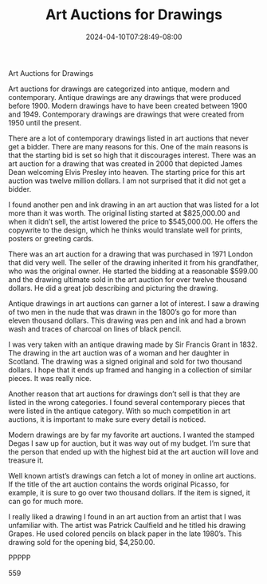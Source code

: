 ﻿---
title: "Art Auctions for Drawings"
date: 2024-04-10T07:28:49-08:00
description: "Art Auctions Tips for Web Success"
featured_image: "/images/Art Auctions.jpg"
tags: ["Art Auctions"]
---

Art Auctions for Drawings

Art auctions for drawings are categorized into antique, modern and contemporary.  Antique drawings are any drawings that were produced before 1900.  Modern drawings have to have been created between 1900 and 1949.  Contemporary drawings are drawings that were created from 1950 until the present.

There are a lot of contemporary drawings listed in art auctions that never get a bidder.  There are many reasons for this.  One of the main reasons is that the starting bid is set so high that it discourages interest.  There was an art auction for a drawing that was created in 2000 that depicted James Dean welcoming Elvis Presley into heaven.  The starting price for this art auction was twelve million dollars.  I am not surprised that it did not get a bidder.

I found another pen and ink drawing in an art auction that was listed for a lot more than it was worth.  The original listing started at $825,000.00 and when it didn’t sell, the artist lowered the price to $545,000.00.  He offers the copywrite to the design, which he thinks would translate well for prints, posters or greeting cards.

There was an art auction for a drawing that was purchased in 1971 London that did very well.  The seller of the drawing inherited it from his grandfather, who was the original owner.  He started the bidding at a reasonable $599.00 and the drawing ultimate sold in the art auction for over twelve thousand dollars.  He did a great job describing and picturing the drawing.

Antique drawings in art auctions can garner a lot of interest.  I saw a drawing of two men in the nude that was drawn in the 1800’s go for more than eleven thousand dollars.  This drawing was pen and ink and had a brown wash and traces of charcoal on lines of black pencil.

I was very taken with an antique drawing made by Sir Francis Grant in 1832.  The drawing in the art auction was of a woman and her daughter in Scotland.  The drawing was a signed original and sold for two thousand dollars.  I hope that it ends up framed and hanging in a collection of similar pieces.  It was really nice.

Another reason that art auctions for drawings don’t sell is that they are listed in the wrong categories.  I found several contemporary pieces that were listed in the antique category.  With so much competition in art auctions, it is important to make sure every detail is noticed.

Modern drawings are by far my favorite art auctions.  I wanted the stamped Degas I saw up for auction, but it was way out of my budget.  I’m sure that the person that ended up with the highest bid at the art auction will love and treasure it.

Well known artist’s drawings can fetch a lot of money in online art auctions.  If the title of the art auction contains the words original Picasso, for example, it is sure to go over two thousand dollars.  If the item is signed, it can go for much more.

I really liked a drawing I found in an art auction from an artist that I was unfamiliar with.  The artist was Patrick Caulfield and he titled his drawing Grapes.  He used colored pencils on black paper in the late 1980’s.  This drawing sold for the opening bid, $4,250.00.

PPPPP

559

